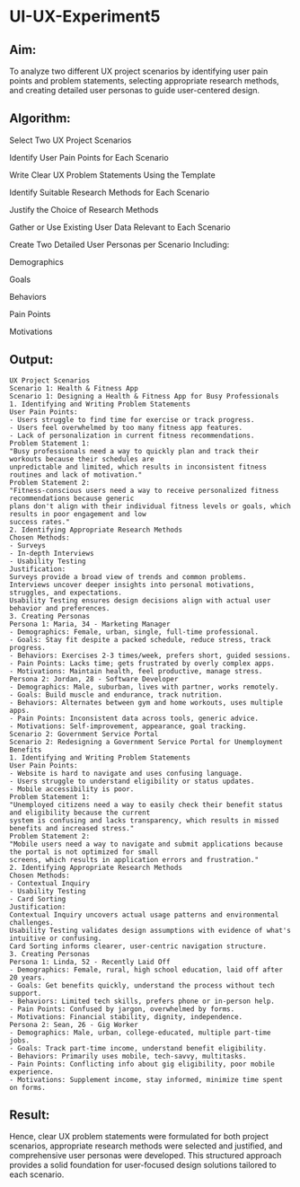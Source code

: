 # UI-UX-Experiment5

## Aim:

To analyze two different UX project scenarios by identifying user pain points and problem statements, selecting appropriate research methods, and creating detailed user personas to guide user-centered design.

## Algorithm:

Select Two UX Project Scenarios

Identify User Pain Points for Each Scenario

Write Clear UX Problem Statements Using the Template

Identify Suitable Research Methods for Each Scenario

Justify the Choice of Research Methods

Gather or Use Existing User Data Relevant to Each Scenario

Create Two Detailed User Personas per Scenario Including:

Demographics

Goals

Behaviors

Pain Points

Motivations


## Output:
```
UX Project Scenarios
Scenario 1: Health & Fitness App
Scenario 1: Designing a Health & Fitness App for Busy Professionals
1. Identifying and Writing Problem Statements
User Pain Points:
- Users struggle to find time for exercise or track progress.
- Users feel overwhelmed by too many fitness app features.
- Lack of personalization in current fitness recommendations.
Problem Statement 1:
"Busy professionals need a way to quickly plan and track their workouts because their schedules are
unpredictable and limited, which results in inconsistent fitness routines and lack of motivation."
Problem Statement 2:
"Fitness-conscious users need a way to receive personalized fitness recommendations because generic
plans don't align with their individual fitness levels or goals, which results in poor engagement and low
success rates."
2. Identifying Appropriate Research Methods
Chosen Methods:
- Surveys
- In-depth Interviews
- Usability Testing
Justification:
Surveys provide a broad view of trends and common problems.
Interviews uncover deeper insights into personal motivations, struggles, and expectations.
Usability Testing ensures design decisions align with actual user behavior and preferences.
3. Creating Personas
Persona 1: Maria, 34 - Marketing Manager
- Demographics: Female, urban, single, full-time professional.
- Goals: Stay fit despite a packed schedule, reduce stress, track progress.
- Behaviors: Exercises 2-3 times/week, prefers short, guided sessions.
- Pain Points: Lacks time; gets frustrated by overly complex apps.
- Motivations: Maintain health, feel productive, manage stress.
Persona 2: Jordan, 28 - Software Developer
- Demographics: Male, suburban, lives with partner, works remotely.
- Goals: Build muscle and endurance, track nutrition.
- Behaviors: Alternates between gym and home workouts, uses multiple apps.
- Pain Points: Inconsistent data across tools, generic advice.
- Motivations: Self-improvement, appearance, goal tracking.
Scenario 2: Government Service Portal
Scenario 2: Redesigning a Government Service Portal for Unemployment Benefits
1. Identifying and Writing Problem Statements
User Pain Points:
- Website is hard to navigate and uses confusing language.
- Users struggle to understand eligibility or status updates.
- Mobile accessibility is poor.
Problem Statement 1:
"Unemployed citizens need a way to easily check their benefit status and eligibility because the current
system is confusing and lacks transparency, which results in missed benefits and increased stress."
Problem Statement 2:
"Mobile users need a way to navigate and submit applications because the portal is not optimized for small
screens, which results in application errors and frustration."
2. Identifying Appropriate Research Methods
Chosen Methods:
- Contextual Inquiry
- Usability Testing
- Card Sorting
Justification:
Contextual Inquiry uncovers actual usage patterns and environmental challenges.
Usability Testing validates design assumptions with evidence of what's intuitive or confusing.
Card Sorting informs clearer, user-centric navigation structure.
3. Creating Personas
Persona 1: Linda, 52 - Recently Laid Off
- Demographics: Female, rural, high school education, laid off after 20 years.
- Goals: Get benefits quickly, understand the process without tech support.
- Behaviors: Limited tech skills, prefers phone or in-person help.
- Pain Points: Confused by jargon, overwhelmed by forms.
- Motivations: Financial stability, dignity, independence.
Persona 2: Sean, 26 - Gig Worker
- Demographics: Male, urban, college-educated, multiple part-time jobs.
- Goals: Track part-time income, understand benefit eligibility.
- Behaviors: Primarily uses mobile, tech-savvy, multitasks.
- Pain Points: Conflicting info about gig eligibility, poor mobile experience.
- Motivations: Supplement income, stay informed, minimize time spent on forms.
```
## Result:

Hence, clear UX problem statements were formulated for both project scenarios, appropriate research methods were selected and justified, and comprehensive user personas were developed. This structured approach provides a solid foundation for user-focused design solutions tailored to each scenario.
